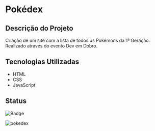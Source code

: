 # Pokédex

## Descrição do Projeto

Criação de um site com a lista de todos os Pokémons da 1ª Geração. <br>
Realizado através do evento Dev em Dobro.

## Tecnologias Utilizadas

* HTML
* CSS
* JavaScript

## Status

  ![Badge](https://img.shields.io/badge/STATUS-Concluído-F5CB5C?style=for-the-badge)

![pokedex](https://github.com/miyazatojj/pokedex/assets/89876548/5f538878-2c56-4761-9bb8-9dd7a85f5fb5)
